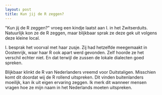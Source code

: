 ```yaml
---
layout: post
title: Kun jij de R zeggen?
---
```


"Kun jij de R zeggen?" vroeg een kindje laatst aan I. in het Zwitserduits. Natuurlijk kon ze de R zeggen, maar blijkbaar sprak ze deze gek uit volgens deze kleine local.

I. besprak het voorval met haar zusje. Zij had hetzelfde meegemaakt in Oostenrijk, waar haar R ook apart werd gevonden. Zelf hoorde ze het verschil echter niet. En dat terwijl de zussen de lokale dialecten goed spreken.

Blijkbaar klinkt de R van Nederlanders vreemd voor Duitstaligen. Misschien komt dit doordat wij de R rollend uitspreken. Dit vinden buitenlanders moeilijk, kan ik uit eigen ervaring zeggen. Ik merk dit wanneer mensen vragen hoe ze mijn naam in het Nederlands moeten uitspreken.
